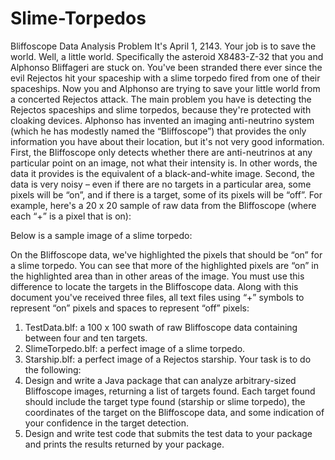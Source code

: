 # Slime-Torpedos

Bliffoscope Data Analysis Problem
It's April 1, 2143. Your job is to save the world.
Well, a little world. Specifically the asteroid X8483-Z-32 that you and Alphonso Bliffageri are
stuck on. You've been stranded there ever since the evil Rejectos hit your spaceship with a
slime torpedo fired from one of their spaceships. Now you and Alphonso are trying to save
your little world from a concerted Rejectos attack.
The main problem you have is detecting the Rejectos spaceships and slime torpedos, because
they're protected with cloaking devices. Alphonso has invented an imaging anti-neutrino
system (which he has modestly named the “Bliffoscope”) that provides the only information
you have about their location, but it's not very good information. First, the Bliffoscope only
detects whether there are anti-neutrinos at any particular point on an image, not what their
intensity is. In other words, the data it provides is the equivalent of a black-and-white image.
Second, the data is very noisy – even if there are no targets in a particular area, some pixels
will be “on”, and if there is a target, some of its pixels will be “off”. For example, here's a 20 x
20 sample of raw data from the Bliffoscope (where each “+” is a pixel that is on):

Below is a sample image of a slime torpedo:

On the Bliffoscope data, we've highlighted the pixels that should be “on” for a slime torpedo.
You can see that more of the highlighted pixels are “on” in the highlighted area than in other
areas of the image. You must use this difference to locate the targets in the Bliffoscope data.
Along with this document you've received three files, all text files using “+” symbols to
represent “on” pixels and spaces to represent “off” pixels:
1. TestData.blf: a 100 x 100 swath of raw Bliffoscope data containing between four
and ten targets.
2. SlimeTorpedo.blf: a perfect image of a slime torpedo.
3. Starship.blf: a perfect image of a Rejectos starship.
Your task is to do the following:
1. Design and write a Java package that can analyze arbitrary-sized Bliffoscope images,
returning a list of targets found. Each target found should include the target type
found (starship or slime torpedo), the coordinates of the target on the Bliffoscope data,
and some indication of your confidence in the target detection.
2. Design and write test code that submits the test data to your package and prints the
results returned by your package.
